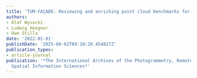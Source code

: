 ```yaml
---
title: 'TUM-FAÇADE: Reviewing and enriching point cloud benchmarks for façade segmentation'
authors:
- Olaf Wysocki
- Ludwig Hoegner
- Uwe Stilla
date: '2022-01-01'
publishDate: '2025-08-02T09:10:20.454827Z'
publication_types:
- article-journal
publication: '*The International Archives of the Photogrammetry, Remote Sensing and
  Spatial Information Sciences*'
---
```

